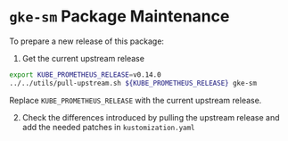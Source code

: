 # `gke-sm` Package Maintenance

To prepare a new release of this package:

1. Get the current upstream release

```bash
export KUBE_PROMETHEUS_RELEASE=v0.14.0
../../utils/pull-upstream.sh ${KUBE_PROMETHEUS_RELEASE} gke-sm
```

Replace `KUBE_PROMETHEUS_RELEASE` with the current upstream release.

2. Check the differences introduced by pulling the upstream release and add the needed patches in `kustomization.yaml`
